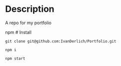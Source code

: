 # Description 

A repo for my portfolio

npm # Install

    git clone git@github.com:IvanDerlich/Portfolio.git

    npm i

    npm start